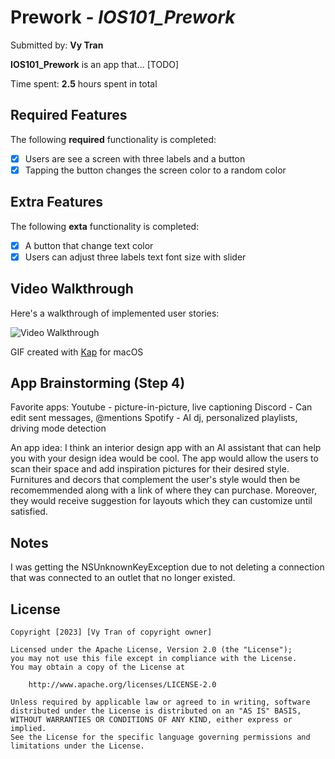 # Prework - *IOS101_Prework*

Submitted by: **Vy Tran**

**IOS101_Prework** is an app that... [TODO] 

Time spent: **2.5** hours spent in total

## Required Features

The following **required** functionality is completed:

- [x] Users are see a screen with three labels and a button
- [x] Tapping the button changes the screen color to a random color

## Extra Features
The following **exta** functionality is completed:
- [x] A button that change text color
- [x] Users can adjust three labels text font size with slider
 
## Video Walkthrough

Here's a walkthrough of implemented user stories:

<img src='https://i.imgur.com/gk8ZCJU.gif' title='Video Walkthrough' width='' alt='Video Walkthrough' />

<!-- Replace this with whatever GIF tool you used! -->
GIF created with [Kap](https://getkap.co/) for macOS

## App Brainstorming (Step 4)
Favorite apps:
Youtube - picture-in-picture, live captioning
Discord - Can edit sent messages, @mentions
Spotify - AI dj, personalized playlists, driving mode detection

An app idea:
I think an interior design app with an AI assistant that can help you with your design idea would be cool. The app would allow the users to scan their space and add inspiration pictures for their desired style. Furnitures and decors that complement the user's style would then be recomemmended along with a link of where they can purchase. Moreover, they would receive suggestion for layouts which they can customize until satisfied.

## Notes

I was getting the NSUnknownKeyException due to not deleting a connection that was connected to an outlet that no longer existed.

## License

    Copyright [2023] [Vy Tran of copyright owner]

    Licensed under the Apache License, Version 2.0 (the "License");
    you may not use this file except in compliance with the License.
    You may obtain a copy of the License at

        http://www.apache.org/licenses/LICENSE-2.0

    Unless required by applicable law or agreed to in writing, software
    distributed under the License is distributed on an "AS IS" BASIS,
    WITHOUT WARRANTIES OR CONDITIONS OF ANY KIND, either express or implied.
    See the License for the specific language governing permissions and
    limitations under the License.
